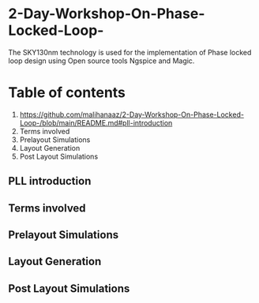 # 2-Day-Workshop-On-Phase-Locked-Loop-

The SKY130nm technology is used for the implementation of Phase locked loop design using Open source tools Ngspice and Magic.

# Table of contents
1. https://github.com/malihanaaz/2-Day-Workshop-On-Phase-Locked-Loop-/blob/main/README.md#pll-introduction
2. Terms involved
3. Prelayout Simulations
4. Layout Generation
5. Post Layout Simulations

## PLL introduction
## Terms involved
## Prelayout Simulations
## Layout Generation
## Post Layout Simulations

